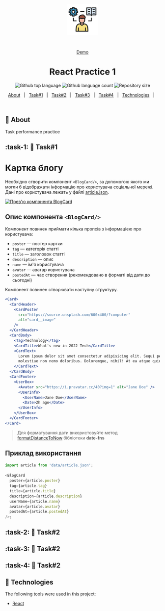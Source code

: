 <div align="center" id="top"> 
  <img src="./src/icons/learning.png" alt="React Practice 1" width="100"/>

&#xa0;

<a href="https://maryna-korbet.github.io/react-practice-1">Demo</a>

</div>

<h1 align="center">React Practice 1</h1>

<p align="center">
  <img alt="Github top language" src="https://img.shields.io/github/languages/top/Maryna-Korbet/react-practice-1?color=FF8C00">

  <img alt="Github language count" src="https://img.shields.io/github/languages/count/Maryna-Korbet/react-practice-1?color=FF8C00">

  <img alt="Repository size" src="https://img.shields.io/github/repo-size/Maryna-Korbet/react-practice-1?color=FF8C00">
</p>

<p align="center">
  <a href="#dart-about">About</a> &#xa0; | &#xa0; 
  <a href="#task-1">Task#1</a> &#xa0; | &#xa0;
  <a href="#task-2">Task#2</a> &#xa0; | &#xa0;
  <a href="#task-3">Task#3</a> &#xa0; | &#xa0;
  <a href="#task-4">Task#4</a> &#xa0; | &#xa0;
  <a href="#rocket-technologies">Technologies</a> &#xa0; | &#xa0;
</p>

<br>

## :dart: About

Task performance practice

## :task-1: 📕 Task#1

# Картка блогу

Необхідно створити компонент `<BlogCard/>`, за допомогою якого ми могли б
відображати інформацію про користувача соціальної мережі. Дані про користувача
лежать у файлі [article.json](./src/data/article.json).

[![Прев'ю компонента BlogCard](https://i.gyazo.com/5ce54e49016220bcde9209b893eb5e62.jpg)](https://gyazo.com/5ce54e49016220bcde9209b893eb5e62)

## Опис компонента `<BlogCard/>`

Компонент повинен приймати кілька пропсів з інформацією про користувача:

- `poster` — постер картки
- `tag` — категорія статті
- `title` — заголовок статті
- `description` — опис
- `name` — ім'я користувача
- `avatar` — аватар користувача
- `postedAt` — час створення (рекомендовано в форматі від дати до сьогодні)

Компонент повинен створювати наступну структуру.

```jsx
<Card>
  <CardHeader>
    <CardPoster
      src="https://source.unsplash.com/600x400/?computer"
      alt="card__image"
    />
  </CardHeader>
  <CardBody>
    <Tag>Technology</Tag>
    <CardTitle>What's new in 2022 Tech</CardTitle>
    <CardText>
      Lorem ipsum dolor sit amet consectetur adipisicing elit. Sequi perferendis
      molestiae non nemo doloribus. Doloremque, nihil! At ea atque quidem!
    </CardText>
  </CardBody>
  <CardFooter>
    <UserBox>
      <Avatar src="https://i.pravatar.cc/40?img=1" alt="Jane Doe" />
      <UserInfo>
        <UserName>Jane Doe</UserName>
        <Date>2h ago</Date>
      </UserInfo>
    </UserBox>
  </CardFooter>
</Card>
```

> Для форматування дати використовуйте метод
> [formatDistanceToNow](https://date-fns.org/v2.28.0/docs/formatDistanceToNow)
> бібліотеки **date-fns**

## Приклад використання

```js
import article from 'data/article.json';

<BlogCard
  poster={article.poster}
  tag={article.tag}
  title={article.title}
  description={article.description}
  userName={article.name}
  avatar={article.avatar}
  postedAt={article.postedAt}
/>;
```

## :task-2: 📙 Task#2

## :task-3: 📗 Task#2

## :task-4: 📘 Task#2

## :rocket: Technologies

The following tools were used in this project:

- [React](https://pt-br.reactjs.org/)
